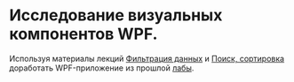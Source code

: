 # Исследование визуальных компонентов WPF.

Используя материалы лекций [Фильтрация данных](../articles/wpf_filtering.md) и [Поиск, сортировка](../articles/wpf_search_sort.md) доработать WPF-приложение из прошлой [лабы](../articles/lab_wpf_binding.md).